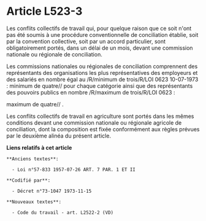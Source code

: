 # Article L523-3

Les conflits collectifs de travail qui, pour quelque raison que ce soit n'ont pas été soumis à une procédure conventionnelle
de conciliation établie, soit par la convention collective, soit par un accord particulier, sont obligatoirement portés, dans
un délai de un mois, devant une commission nationale ou régionale de conciliation.

Les commissions nationales ou régionales de conciliation comprennent des représentants des organisations les plus
représentatives des employeurs et des salariés en nombre égal au /R/minimum de trois/R/LOI  0623 10-07-1973 : minimum de
quatre// pour chaque catégorie ainsi que des représentants des pouvoirs publics en nombre /R/maximum de trois/R/LOI  0623 :

maximum de quatre// .

Les conflits collectifs de travail en agriculture sont portés dans les mêmes conditions devant une commission nationale ou
régionale agricole de conciliation, dont la composition est fixée conformément aux règles prévues par le deuxième alinéa du
présent article.

**Liens relatifs à cet article**

	**Anciens textes**:

	  - Loi n°57-833 1957-07-26 ART. 7 PAR. 1 ET II

	**Codifié par**:

	  - Décret n°73-1047 1973-11-15

	**Nouveaux textes**:

	  - Code du travail - art. L2522-2 (VD)
